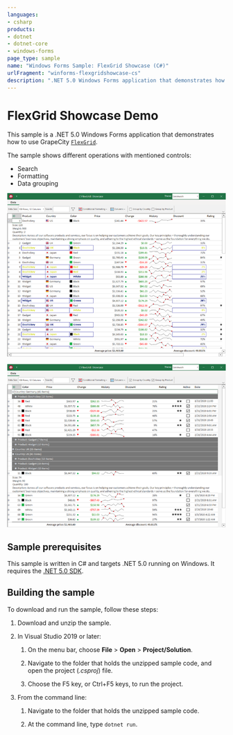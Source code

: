 ```yaml
---
languages:
- csharp
products:
- dotnet
- dotnet-core
- windows-forms
page_type: sample
name: "Windows Forms Sample: FlexGrid Showcase (C#)"
urlFragment: "winforms-flexgridshowcase-cs"
description: ".NET 5.0 Windows Forms application that demonstrates how to use GrapeCity FlexGrid"
---
```


# FlexGrid Showcase Demo

This sample is a .NET 5.0 Windows Forms application that demonstrates how to use GrapeCity [`FlexGrid`](https://www.grapecity.com/componentone/docs/win/online-flexgrid/overview.html).

The sample shows different operations with mentioned controls:

* Search
* Formatting
* Data grouping

![Screenshot with applied conditional formatting](../images/screenshot1.png)

![Screenshot with grouped data](../images/screenshot2.png)

## Sample prerequisites

This sample is written in C# and targets .NET 5.0 running on Windows. It requires the [.NET 5.0 SDK](https://dotnet.microsoft.com/download/dotnet/5.0).

## Building the sample

To download and run the sample, follow these steps:

01. Download and unzip the sample.

01. In Visual Studio 2019 or later:

    01. On the menu bar, choose **File** > **Open** > **Project/Solution**.

    01. Navigate to the folder that holds the unzipped sample code, and open the project (*.csproj*) file.

    01. Choose the F5 key, or Ctrl+F5 keys, to run the project.

01. From the command line:

    01. Navigate to the folder that holds the unzipped sample code.

    01. At the command line, type `dotnet run`.
